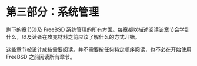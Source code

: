 # 第三部分：系统管理

剩下的章节涉及 FreeBSD 系统管理的所有方面。每章都以描述阅读该章节会学到什么，以及读者在攻克材料之前应该了解什么的方式开始。

这些章节被设计成按需要阅读。并不需要按任何特定顺序阅读，也不必在开始使用 FreeBSD 之前阅读所有章节。
